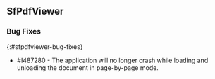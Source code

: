 ## SfPdfViewer

### Bug Fixes
{:#sfpdfviewer-bug-fixes}

* \#I487280 - The application will no longer crash while loading and unloading the document in page-by-page mode.